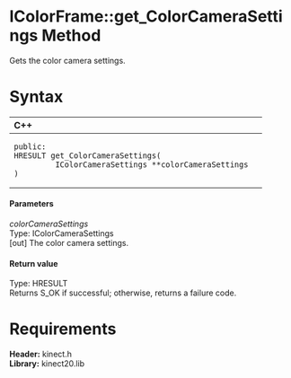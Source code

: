 IColorFrame::get\_ColorCameraSettings Method  
============================================  

Gets the color camera settings. <span id="syntaxSection"></span>

Syntax  
======  

<table>
<colgroup>
<col width="100%" />
</colgroup>
<thead>
<tr class="header">
<th align="left">C++</th>
</tr>
</thead>
<tbody>
<tr class="odd">
<td align="left"><pre><code>public:  
HRESULT get_ColorCameraSettings(  
         IColorCameraSettings **colorCameraSettings  
)</code></pre></td>
</tr>
</tbody>
</table>

<span id="ID4EG"></span>
#### Parameters  

*colorCameraSettings*    
Type: IColorCameraSettings  
[out] The color camera settings.  

<span id="ID4EP"></span>
#### Return value  

Type: HRESULT  
Returns S\_OK if successful; otherwise, returns a failure code.  

<span id="requirements"></span>

Requirements  
============  

**Header:** kinect.h  
**Library:** kinect20.lib  



<!--Please do not edit the data in the comment block below.-->
<!--
TOCTitle : get_ColorCameraSettings Method
RLTitle : IColorFrame::get_ColorCameraSettings Method
KeywordK : get_ColorCameraSettings method
KeywordK : IColorFrame::get_ColorCameraSettings method
KeywordF : IColorFrame::get_ColorCameraSettings
KeywordF : get_ColorCameraSettings
KeywordF : Microsoft.Kinect.kinect.IColorFrame.get_ColorCameraSettings(IColorCameraSettings@)
KeywordA : M:Microsoft.Kinect.kinect.IColorFrame.get_ColorCameraSettings(IColorCameraSettings@)
AssetID : M:Microsoft.Kinect.kinect.IColorFrame.get_ColorCameraSettings(IColorCameraSettings@)
Locale : en-us
CommunityContent : 1
APIType : Managed
APILocation : 
APIName : Microsoft.Kinect.kinect.IColorFrame::get_ColorCameraSettings
TargetOS : Windows
TopicType : kbSyntax
DevLang : C++
DocSet : K4Wv2
ProjType : K4Wv2Proj
Technology : Kinect for Windows
Product : Kinect for Windows SDK v2
productversion : 20
-->
